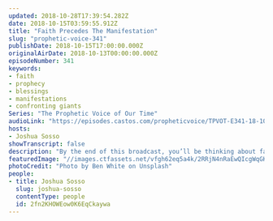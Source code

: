 ```yaml
---
updated: 2018-10-28T17:39:54.282Z
date: 2018-10-15T03:59:55.912Z
title: "Faith Precedes The Manifestation"
slug: "prophetic-voice-341"
publishDate: 2018-10-15T17:00:00.000Z
originalAirDate: 2018-10-13T00:00:00.000Z
episodeNumber: 341
keywords:
- faith
- prophecy
- blessings
- manifestations
- confronting giants
Series: "The Prophetic Voice of Our Time"
audioLink: "https://episodes.castos.com/propheticvoice/TPVOT-E341-18-10-13-14-Faith.mp3"
hosts:
- Joshua Sosso
showTranscript: false
description: "By the end of this broadcast, you’ll be thinking about faith in a different way. As we know, without faith it is impossible to please God, and we hear about that in Hebrews 11. Because at the very core of our beliefs we have to believe that God exists and that what He says is true, and we have to act according to it. We have inherited the calling of Abraham, and it is through us, the Body of Christ, that all nations of the earth will be blessed. However, before the greater things manifest, we must confront the issues in our personal lives and overcome them like the saints before us did."
featuredImage: "//images.ctfassets.net/vfgh62eq5a4k/2RRjN4nRaEwQIcgWqGKI6Q/21fa7a7b6fece21eca4e07e35fcf0ff6/ben-white-147268-unsplash.jpg"
photoCredit: "Photo by Ben White on Unsplash"
people:
- title: Joshua Sosso
  slug: joshua-sosso
  contentType: people
  id: 2fn2KHOWEow0K6EqCkaywa
---
```

